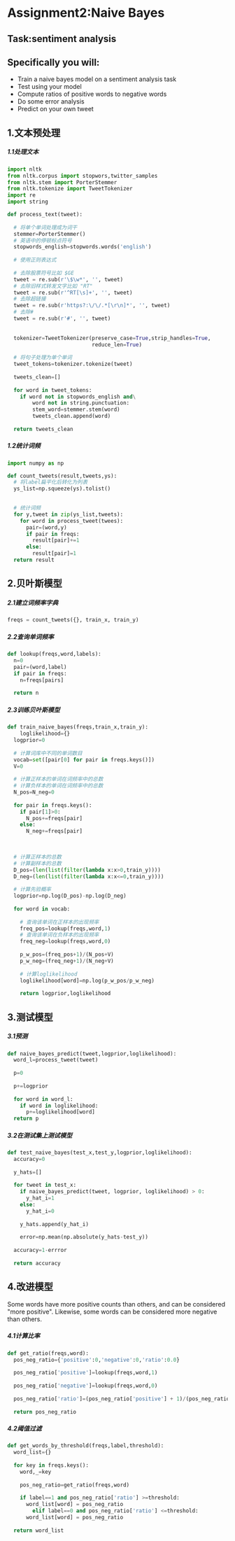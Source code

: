 # Assignment2:Naive Bayes

## Task:sentiment analysis

## Specifically you will:

* Train a naive bayes model on a sentiment analysis task
* Test using your model
* Compute ratios of positive words to negative words
* Do some error analysis
* Predict on your own tweet



## 1.文本预处理

##### 1.1处理文本

```python
import nltk
from nltk.corpus import stopwors,twitter_samples
from nltk.stem import PorterStemmer
from nltk.tokenize import TweetTokenizer
import re
import string

def process_text(tweet):
  
  # 将单个单词处理成为词干
  stemmer=PorterStemmer()
  # 英语中的停顿标点符号
  stopwords_english=stopwords.words('english')
  
  # 使用正则表达式
  
  # 去除股票符号比如 $GE
  tweet = re.sub(r'\$\w*', '', tweet)
  # 去除旧样式转发文字比如 "RT"
  tweet = re.sub(r'^RT[\s]+', '', tweet)
  # 去除超链接
  tweet = re.sub(r'https?:\/\/.*[\r\n]*', '', tweet)
  # 去除#
  tweet = re.sub(r'#', '', tweet)
  
  
  tokenizer=TweetTokenizer(preserve_case=True,strip_handles=True,
                           reduce_len=True)
  
  # 将句子处理为单个单词
  tweet_tokens=tokenizer.tokenize(tweet)
  
  tweets_clean=[]
  
  for word in tweet_tokens:
    if word not in stopwords_english and\
    	word not in string.punctuation:
        stem_word=stemmer.stem(word)
        tweets_clean.append(word)
        
  return tweets_clean
```

##### 1.2统计词频

```python
import numpy as np

def count_tweets(result,tweets,ys):
  # 将label扁平化后转化为列表
  ys_list=np.squeeze(ys).tolist()

  
  # 统计词频
  for y,tweet in zip(ys_list,tweets):
    for word in process_tweet(twees):
      pair=(word,y)
      if pair in freqs:
        result[pair]+=1
      else:
        result[pair]=1
  return result
```

## 2.贝叶斯模型

##### 2.1建立词频率字典

```python
freqs = count_tweets({}, train_x, train_y)
```

##### 2.2查询单词频率

```python
def lookup(freqs,word,labels):
  n=0
  pair=(word,label)
  if pair in freqs:
    n=freqs[pairs]
    
  return n
```



##### 2.3训练贝叶斯模型

```python
def train_naive_bayes(freqs,train_x,train_y):
	loglikelihood={}
  logprior=0
  
  # 计算词库中不同的单词数目
  vocab=set([pair[0] for pair in freqs.keys()])
  V=0
  
  # 计算正样本的单词在词频率中的总数
  # 计算负样本的单词在词频率中的总数
  N_pos=N_neg=0
  
  for pair in freqs.keys():
    if pair[1]>0:
      N_pos+=freqs[pair]
    else:
      N_neg+=freqs[pair]
      

  
  # 计算正样本的总数
  # 计算副样本的总数
  D_pos=(len(list(filter(lambda x:x>0,train_y))))
  D_neg=(len(list(filter(lambda x:x<=0,train_y))))
  
  # 计算先验概率
  logprior=np.log(D_pos)-np.log(D_neg)
  
  for word in vocab:
    
    # 查询该单词在正样本的出现频率
    freq_pos=lookup(freqs,word,1)
    # 查询该单词在负样本的出现频率
    freq_neg=lookup(freqs,word,0)
    
    p_w_pos=(freq_pos+1)/(N_pos+V)
    p_w_neg=(freq_neg+1)/(N_neg+V)
    
    # 计算loglikelihood
    loglikelihood[word]=np.log(p_w_pos/p_w_neg)
    
	return logprior,loglikelihood
```



## 3.测试模型

##### 3.1预测

```python
def naive_bayes_predict(tweet,logprior,loglikelihood):
  word_l=process_tweet(tweet)
  
  p=0
  
  p+=logprior
  
  for word in word_l:
    if word in loglikelihood:
      p+=loglikelihood[word]
  return p
```

##### 3.2在测试集上测试模型

```python
def test_naive_bayes(test_x,test_y,logprior,loglikelihood):
  accuracy=0
  
  y_hats=[]
  
  for tweet in test_x:
    if naive_bayes_predict(tweet, logprior, loglikelihood) > 0:
      y_hat_i=1
    else:
      y_hat_i=0
      
    y_hats.append(y_hat_i)
   
	error=np.mean(np.absolute(y_hats-test_y))
     
  accuracy=1-errror
  
  return accuracy
```

## 4.改进模型

Some words have more positive counts than others, and can be considered "more positive". Likewise, some words can be considered more negative than others.

##### 4.1计算比率

```python
def get_ratio(freqs,word):
  pos_neg_ratio={'positive':0,'negative':0,'ratio':0.0}
  
  pos_neg_ratio['positive']=lookup(freqs,word,1)
  
  pos_neg_ratio['negative']=lookup(freqs,word,0)
  
  pos_neg_ratio['ratio']=(pos_neg_ratio['positive'] + 1)/(pos_neg_ratio['negative'] + 1)
  
  return pos_neg_ratio
```

##### 4.2阈值过滤

```python
def get_words_by_threshold(freqs,label,threshold):
  word_list={}
  
  for key in freqs.keys():
    word,_=key
    
    pos_neg_ratio=get_ratio(freqs,word)
    
    if label==1 and pos_neg_ratio['ratio'] >=threshold:
      word_list[word] = pos_neg_ratio
		elif label==0 and pos_neg_ratio['ratio'] <=threshold:
      word_list[word] = pos_neg_ratio
      
  return word_list
```

